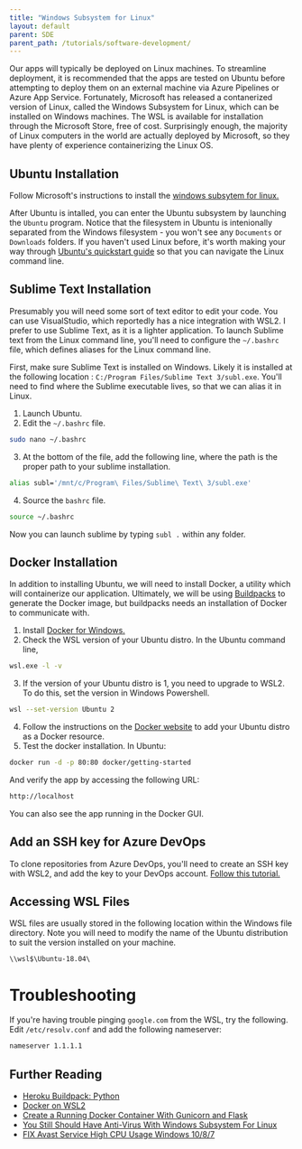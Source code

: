 ```yaml
---
title: "Windows Subsystem for Linux"
layout: default
parent: SDE
parent_path: /tutorials/software-development/
---
```

Our apps will typically be deployed on Linux machines. To streamline deployment, it is recommended that the apps are tested on Ubuntu before attempting to deploy them on an external machine via Azure Pipelines or Azure App Service. Fortunately, Microsoft has released a contanerized version of Linux, called the Windows Subsystem for Linux, which can be installed on Windows machines. The WSL is available for installation through the Microsoft Store, free of cost. Surprisingly enough, the majority of Linux computers in the world are actually deployed by Microsoft, so they have plenty of experience containerizing the Linux OS.

## Ubuntu Installation
Follow Microsoft's instructions to install the [windows subsytem for linux.](https://docs.microsoft.com/en-us/windows/wsl/install-win10)

After Ubuntu is intalled, you can enter the Ubuntu subsystem by launching the `Ubuntu` program. Notice that the filesystem in Ubuntu is intenionally separated from the Windows filesystem - you won't see any `Documents` or `Downloads` folders. If you haven't used Linux before, it's worth making your way through [Ubuntu's quickstart guide](https://ubuntu.com/tutorials/command-line-for-beginners#1-overview) so that you can navigate the Linux command line.

## Sublime Text Installation
Presumably you will need some sort of text editor to edit your code. You can use VisualStudio, which reportedly has a nice integration with WSL2. I prefer to use Sublime Text, as it is a lighter application. To launch Sublime text from the Linux command line, you'll need to configure the `~/.bashrc` file, which defines aliases for the Linux command line.

First, make sure Sublime Text is installed on Windows. Likely it is installed at the following location : `C:/Program Files/Sublime Text 3/subl.exe`. You'll need to find where the Sublime executable lives, so that we can alias it in Linux. 

1. Launch Ubuntu.
2. Edit the `~/.bashrc` file.
```bash
sudo nano ~/.bashrc
```
3. At the bottom of the file, add the following line, where the path is the proper path to your sublime installation.
```bash
alias subl='/mnt/c/Program\ Files/Sublime\ Text\ 3/subl.exe'
```
4. Source the `bashrc` file.
```bash
source ~/.bashrc
```

Now you can launch sublime by typing `subl .` within any folder.

## Docker Installation
In addition to installing Ubuntu, we will need to install Docker, a utility which will containerize our application. Ultimately, we will be using [Buildpacks](https://buildpacks.io/docs/app-journey/) to generate the Docker image, but buildpacks needs an installation of Docker to communicate with. 

1. Install [Docker for Windows.](https://hub.docker.com/editions/community/docker-ce-desktop-windows/)
2. Check the WSL version of your Ubuntu distro. In the Ubuntu command line,
```bash
wsl.exe -l -v
``` 
3. If the version of your Ubuntu distro is 1, you need to upgrade to WSL2. To do this, set the version in Windows Powershell.
```bash
wsl --set-version Ubuntu 2
```
4. Follow the instructions on the [Docker website](https://docs.docker.com/docker-for-windows/wsl/) to add your Ubuntu distro as a Docker resource.
5. Test the docker installation. In Ubuntu:
```bash
docker run -d -p 80:80 docker/getting-started
```
And verify the app by accessing the following URL:
```bash
http://localhost
```
You can also see the app running in the Docker GUI.


## Add an SSH key for Azure DevOps
To clone repositories from Azure DevOps, you'll need to create an SSH key with WSL2, and add the key to your DevOps account. [Follow this tutorial.](https://docs.microsoft.com/en-us/azure/devops/repos/git/use-ssh-keys-to-authenticate?view=azure-devops)

## Accessing WSL Files
WSL files are usually stored in the following location within the Windows file directory. Note you will need to modify the name of the Ubuntu distribution to suit the version installed on your machine.
```
\\wsl$\Ubuntu-18.04\
``` 

# Troubleshooting
If you're having trouble pinging `google.com` from the WSL, try the following. Edit `/etc/resolv.conf` and add the following nameserver:
```bash
nameserver 1.1.1.1
```


## Further Reading
* [Heroku Buildpack: Python](https://elements.heroku.com/buildpacks/heroku/heroku-buildpack-python)
* [Docker on WSL2](https://hinty.io/ivictbor/simple-way-to-docker-on-windows-10-home-with-wsl-2/)
* [Create a Running Docker Container With Gunicorn and Flask](https://medium.com/better-programming/create-a-running-docker-container-with-gunicorn-and-flask-dcd98fddb8e0)
* [You Still Should Have Anti-Virus With Windows Subsystem For Linux](https://www.phoronix.com/scan.php?page=news_item&px=Windows-Defender-WSL-Needed)
* [FIX Avast Service High CPU Usage Windows 10/8/7](https://www.youtube.com/watch?v=-f_V3wrpLXA)